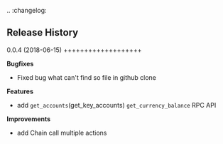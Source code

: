 .. :changelog:

Release History
---------------



0.0.4 (2018-06-15)
+++++++++++++++++++

**Bugfixes**

- Fixed bug what can't find so file in github clone


**Features**

- add `get_accounts`(get_key_accounts) `get_currency_balance` RPC API

**Improvements**

- add Chain call multiple actions